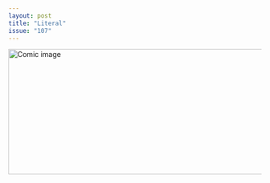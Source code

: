 ```yaml
---
layout: post
title: "Literal"
issue: "107"
---
```

<img src="{{ site.url }}/comics/107.png" title="WHO BOUGHT THIS???" alt="Comic image" width="780px" height="250px"/>

